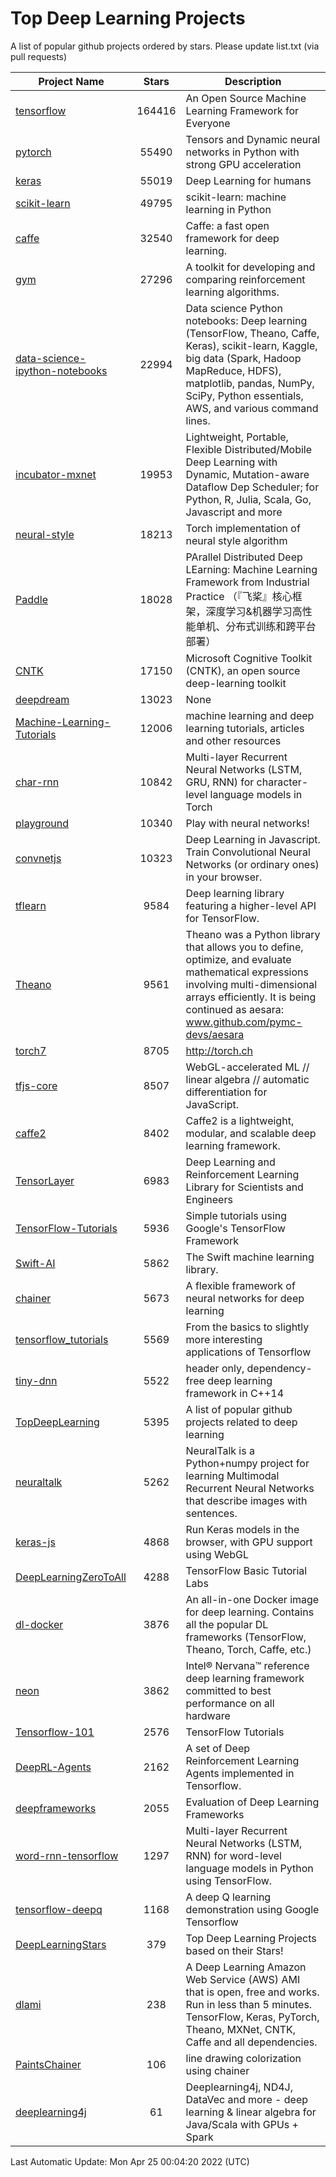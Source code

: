 # Top Deep Learning Projects
A list of popular github projects ordered by stars.
Please update list.txt (via pull requests)

|Project Name| Stars | Description |
| ---------- |:-----:| ----------- |
| [tensorflow](https://github.com/tensorflow/tensorflow) | 164416 | An Open Source Machine Learning Framework for Everyone |
| [pytorch](https://github.com/pytorch/pytorch) | 55490 | Tensors and Dynamic neural networks in Python with strong GPU acceleration |
| [keras](https://github.com/keras-team/keras) | 55019 | Deep Learning for humans |
| [scikit-learn](https://github.com/scikit-learn/scikit-learn) | 49795 | scikit-learn: machine learning in Python |
| [caffe](https://github.com/BVLC/caffe) | 32540 | Caffe: a fast open framework for deep learning. |
| [gym](https://github.com/openai/gym) | 27296 | A toolkit for developing and comparing reinforcement learning algorithms. |
| [data-science-ipython-notebooks](https://github.com/donnemartin/data-science-ipython-notebooks) | 22994 | Data science Python notebooks: Deep learning (TensorFlow, Theano, Caffe, Keras), scikit-learn, Kaggle, big data (Spark, Hadoop MapReduce, HDFS), matplotlib, pandas, NumPy, SciPy, Python essentials, AWS, and various command lines. |
| [incubator-mxnet](https://github.com/apache/incubator-mxnet) | 19953 | Lightweight, Portable, Flexible Distributed/Mobile Deep Learning with Dynamic, Mutation-aware Dataflow Dep Scheduler; for Python, R, Julia, Scala, Go, Javascript and more |
| [neural-style](https://github.com/jcjohnson/neural-style) | 18213 | Torch implementation of neural style algorithm |
| [Paddle](https://github.com/PaddlePaddle/Paddle) | 18028 | PArallel Distributed Deep LEarning: Machine Learning Framework from Industrial Practice （『飞桨』核心框架，深度学习&机器学习高性能单机、分布式训练和跨平台部署） |
| [CNTK](https://github.com/microsoft/CNTK) | 17150 | Microsoft Cognitive Toolkit (CNTK), an open source deep-learning toolkit |
| [deepdream](https://github.com/google/deepdream) | 13023 | None |
| [Machine-Learning-Tutorials](https://github.com/ujjwalkarn/Machine-Learning-Tutorials) | 12006 | machine learning and deep learning tutorials, articles and other resources  |
| [char-rnn](https://github.com/karpathy/char-rnn) | 10842 | Multi-layer Recurrent Neural Networks (LSTM, GRU, RNN) for character-level language models in Torch |
| [playground](https://github.com/tensorflow/playground) | 10340 | Play with neural networks! |
| [convnetjs](https://github.com/karpathy/convnetjs) | 10323 | Deep Learning in Javascript. Train Convolutional Neural Networks (or ordinary ones) in your browser. |
| [tflearn](https://github.com/tflearn/tflearn) | 9584 | Deep learning library featuring a higher-level API for TensorFlow. |
| [Theano](https://github.com/Theano/Theano) | 9561 | Theano was a Python library that allows you to define, optimize, and evaluate mathematical expressions involving multi-dimensional arrays efficiently. It is being continued as aesara: www.github.com/pymc-devs/aesara |
| [torch7](https://github.com/torch/torch7) | 8705 | http://torch.ch |
| [tfjs-core](https://github.com/tensorflow/tfjs-core) | 8507 | WebGL-accelerated ML // linear algebra // automatic differentiation for JavaScript. |
| [caffe2](https://github.com/facebookarchive/caffe2) | 8402 | Caffe2 is a lightweight, modular, and scalable deep learning framework. |
| [TensorLayer](https://github.com/tensorlayer/TensorLayer) | 6983 | Deep Learning and Reinforcement Learning Library for Scientists and Engineers  |
| [TensorFlow-Tutorials](https://github.com/nlintz/TensorFlow-Tutorials) | 5936 | Simple tutorials using Google's TensorFlow Framework |
| [Swift-AI](https://github.com/Swift-AI/Swift-AI) | 5862 | The Swift machine learning library. |
| [chainer](https://github.com/chainer/chainer) | 5673 | A flexible framework of neural networks for deep learning |
| [tensorflow_tutorials](https://github.com/pkmital/tensorflow_tutorials) | 5569 | From the basics to slightly more interesting applications of Tensorflow |
| [tiny-dnn](https://github.com/tiny-dnn/tiny-dnn) | 5522 | header only, dependency-free deep learning framework in C++14 |
| [TopDeepLearning](https://github.com/aymericdamien/TopDeepLearning) | 5395 | A list of popular github projects related to deep learning |
| [neuraltalk](https://github.com/karpathy/neuraltalk) | 5262 | NeuralTalk is a Python+numpy project for learning Multimodal Recurrent Neural Networks that describe images with sentences. |
| [keras-js](https://github.com/transcranial/keras-js) | 4868 | Run Keras models in the browser, with GPU support using WebGL |
| [DeepLearningZeroToAll](https://github.com/hunkim/DeepLearningZeroToAll) | 4288 | TensorFlow Basic Tutorial Labs |
| [dl-docker](https://github.com/floydhub/dl-docker) | 3876 | An all-in-one Docker image for deep learning. Contains all the popular DL frameworks (TensorFlow, Theano, Torch, Caffe, etc.) |
| [neon](https://github.com/NervanaSystems/neon) | 3862 | Intel® Nervana™ reference deep learning framework committed to best performance on all hardware |
| [Tensorflow-101](https://github.com/sjchoi86/Tensorflow-101) | 2576 | TensorFlow Tutorials |
| [DeepRL-Agents](https://github.com/awjuliani/DeepRL-Agents) | 2162 | A set of Deep Reinforcement Learning Agents implemented in Tensorflow. |
| [deepframeworks](https://github.com/zer0n/deepframeworks) | 2055 | Evaluation of Deep Learning Frameworks |
| [word-rnn-tensorflow](https://github.com/hunkim/word-rnn-tensorflow) | 1297 | Multi-layer Recurrent Neural Networks (LSTM, RNN) for word-level language models in Python using TensorFlow. |
| [tensorflow-deepq](https://github.com/siemanko/tensorflow-deepq) | 1168 | A deep Q learning demonstration using Google Tensorflow |
| [DeepLearningStars](https://github.com/hunkim/DeepLearningStars) | 379 | Top Deep Learning Projects based on their Stars! |
| [dlami](https://github.com/ritchieng/dlami) | 238 | A Deep Learning Amazon Web Service (AWS) AMI that is open, free and works. Run in less than 5 minutes. TensorFlow, Keras, PyTorch, Theano, MXNet, CNTK, Caffe and all dependencies. |
| [PaintsChainer](https://github.com/taizan/PaintsChainer) | 106 | line drawing colorization using chainer |
| [deeplearning4j](https://github.com/deeplearning4j/deeplearning4j) | 61 | Deeplearning4j, ND4J, DataVec and more - deep learning & linear algebra for Java/Scala with GPUs + Spark |

Last Automatic Update: Mon Apr 25 00:04:20 2022 (UTC)
